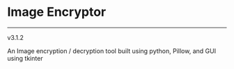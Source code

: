 # Image Encryptor

***
v3.1.2

An Image encryption / decryption tool built using python, Pillow, and GUI using tkinter
